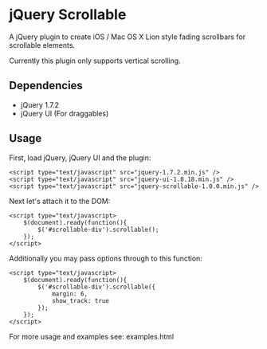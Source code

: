 jQuery Scrollable
=================

A jQuery plugin to create iOS / Mac OS X Lion style fading scrollbars for scrollable elements.

Currently this plugin only supports vertical scrolling.

Dependencies
------------

- jQuery 1.7.2
- jQuery UI (For draggables)

Usage
-----

First, load jQuery, jQuery UI and the plugin:

    <script type="text/javascript" src="jquery-1.7.2.min.js" />
    <script type="text/javascript" src="jquery-ui-1.8.18.min.js" />
    <script type="text/javascript" src="jquery-scrollable-1.0.0.min.js" />

Next let's attach it to the DOM:

    <script type="text/javascript>
        $(document).ready(function(){
            $('#scrollable-div').scrollable();
        });
    </script>

Additionally you may pass options through to this function:

    <script type="text/javascript>
        $(document).ready(function(){
            $('#scrollable-div').scrollable({
                margin: 6,
                show_track: true
            });
        });
    </script>

For more usage and examples see: examples.html